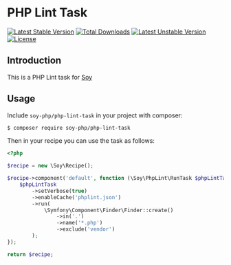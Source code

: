 # PHP Lint Task

[![Latest Stable Version](https://poser.pugx.org/soy-php/php-lint-task/v/stable)](https://packagist.org/packages/soy-php/php-lint-task) [![Total Downloads](https://poser.pugx.org/soy-php/php-lint-task/downloads)](https://packagist.org/packages/soy-php/php-lint-task) [![Latest Unstable Version](https://poser.pugx.org/soy-php/php-lint-task/v/unstable)](https://packagist.org/packages/soy-php/php-lint-task) [![License](https://poser.pugx.org/soy-php/php-lint-task/license)](https://packagist.org/packages/soy-php/php-lint-task)

## Introduction
This is a PHP Lint task for [Soy](https://github.com/soy-php/soy)

## Usage
Include `soy-php/php-lint-task` in your project with composer:

```sh
$ composer require soy-php/php-lint-task
```

Then in your recipe you can use the task as follows:
```php
<?php

$recipe = new \Soy\Recipe();

$recipe->component('default', function (\Soy\PhpLint\RunTask $phpLintTask) {
    $phpLintTask
        ->setVerbose(true)
        ->enableCache('phplint.json')
        ->run(
            \Symfony\Component\Finder\Finder::create()
                ->in('.')
                ->name('*.php')
                ->exclude('vendor')
        );
});

return $recipe;
```
